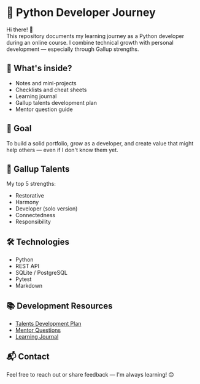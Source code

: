 # 🐍 Python Developer Journey

Hi there! 👋  
This repository documents my learning journey as a Python developer during an online course. I combine technical growth with personal development — especially through Gallup strengths.

## 📌 What's inside?

- Notes and mini-projects
- Checklists and cheat sheets
- Learning journal
- Gallup talents development plan
- Mentor question guide

## 🎯 Goal

To build a solid portfolio, grow as a developer, and create value that might help others — even if I don't know them yet.

## 🧠 Gallup Talents

My top 5 strengths:
- Restorative
- Harmony
- Developer (solo version)
- Connectedness
- Responsibility

## 🛠️ Technologies

- Python
- REST API
- SQLite / PostgreSQL
- Pytest
- Markdown

## 📚 Development Resources

- [Talents Development Plan](talents_plan.md)
- [Mentor Questions](mentor_questions.md)
- [Learning Journal](learning_journal.md)

## 📬 Contact

Feel free to reach out or share feedback — I'm always learning! 😊
